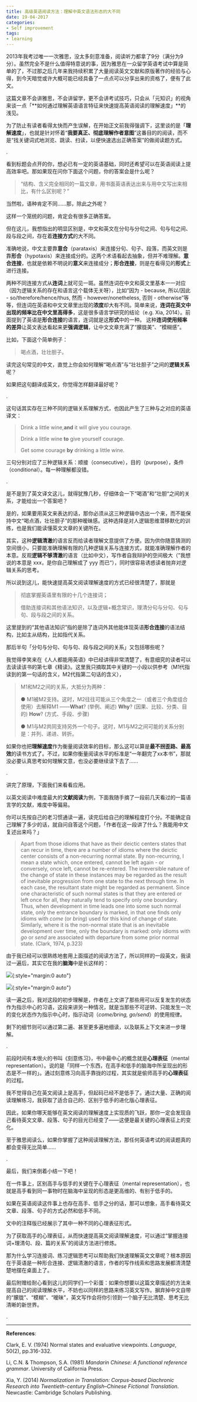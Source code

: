 ```yaml
---
title: 高级英语阅读方法：理解中英文语法形态的大不同
date: 19-04-2017
categories: 
- Self improvement
tags:
- learning
---
```


2013年我考过唯一一次雅思，没太多刻意准备，阅读听力都拿了9分（满分为9分）。虽然完全不是什么值得特意说的事，因为雅思在一众留学英语考试中算是简单的了，不过那之后几年来我持续积累了大量阅读英文文献和原版著作的经验与心得，到今天暗觉或许大概可能已经具备了一点点可以分享出来的资格了，便有了此文。

这篇文章不会讲雅思，不会讲留学，更不会讲考试技巧，只会从「元知识」的视角来谈一点「**如何通过理解英语语言特征来快速提高英语阅读的理解速度」**的浅见。

为了防止有读者看得太快而产生误解，在开始正文前我得强调下，这里谈的是「**理解速度**」，也就是针对怀着“**我要真正、彻底理解作者意图**”这番目的的阅读，而不是“找关键词式地浏览、跳读、扫读，以便快速选出正确答案”的做阅读题方式。

.

看到标题会点开的你，想必已有一定的英语基础，同时还希望可以在英语阅读上提高效率吧。那如果现在问你下面这个问题，你的答案会是什么呢？

> “结构、含义完全相同的一篇文章，用书面英语表达出来与用中文写出来相比，有什么区别呢？”

当然啦，语种肯定不同……那，除此之外呢？

这样一个笼统的问题，肯定会有很多正确答案。

但在这儿，我想指出的明显区别是，中文和英文在分句与分句之间、句与句之间、段与段之间，存在着**连接方式**的大不同。

准确地说，中文主要靠**意合**（parataxis）来连接分句、句子、段落，而英文则是靠**形合**（hypotaxis）来连接成分的。这两个术语看起去抽象，但并不难理解。**意合连接**，也就是依赖不明说的**意义**来连接成分；**形合连接**，则是在看得见的**形式**上进行连接。

两种不同连接方式从**连词**上就可见一斑。虽然连词在中文和英文里基本一一对应（因为逻辑关系的存在和语言这个载体无关呀），比如“因为 - because, 所以/因此 - so/therefore/hence/thus, 然而 - however/nonetheless, 否则 - otherwise”等等，但连词在英语和中文文章里出现的**浓度**却大有不同。简单来说，**连词在英文中出现的频率比在中文里高得多**，这是很多语言学研究的结论（e.g. Xia, 2014）。前面提到了英语是**形合连接**的语言，连词就是这**形式**中的一种。 这种**连词使用频率的差异**让英文表达看起来更**强调逻辑**，让中文文章充满了“朦胧美”、“模糊感”。

比如，下面这个简单例子：

> 喝点酒，壮壮胆子。

读完这句常见的中文，直觉上你会如何理解“喝点酒”与“壮壮胆子”之间的**逻辑关系**呢？

如果把这句翻译成英文，你觉得怎样翻译最好呢？

.

这句话其实存在三种不同的逻辑关系理解方式，也因此产生了三种与之对应的英语译文：

> Drink a little wine,**and** it will give you courage.
>
> Drink a little wine **to** give yourself courage.
>
> Get some courage **by** drinking a little wine.

三句分别对应了三种逻辑关系：顺接（consecutive），目的（purpose），条件（conditional）。每一种理解都没错。

.

是不是到了英文译文这儿，就得犹豫几秒，仔细体会一下“喝酒”和“壮胆“之间的关系，才能给出一个答案吧？

是的，如果要用英文来表达的话，那你必须从这三种逻辑中选出一个来，而不能保持中文“喝点酒，壮壮胆子”的那种暧昧感。这种选择是对人逻辑思维潜移默化的训练，也是我们能读懂英文文章的关键所在。

其实，这种**逻辑清澈**的语言反而给读者理解文意提供了方便。因为供你随意猜测的空间很小，只要能准确理解有限的几种逻辑关系与连接方式，就能准确理解作者的本意。反观**逻辑不够清澈**的语言（比如中文），写作者自我辩护的空间极大（”我想说的本意是 xxx，是你自己理解成了 yyy 而已“），同时很容易诱惑读者抛弃对逻辑关系的思考。

所以说到这儿，能快速提高英文阅读理解速度的方式已经很清楚了，那就是

> 彻底掌握英语里有限的十几个连接词；
>
> 借助连接词和其他语法知识，以及逻辑+概念常识，理清分句与分句、句与句、段与段之间的关系。

这里提到的“其他语法知识”指的是除了连词外其他能体现英语**形合连接**的语法结构，比如主从结构，比如指代关系。

那后半句「分句与分句、句与句、段与段之间的关系」又包括哪些呢？

我觉得李笑来在《人人都能用英语》中已经讲得非常清楚了，有意细究的读者可以去读读该书的第七章《精读》。这里我只摘取其中关键的一小段以供参考（M1代指读到的第一句话的含义，M2代指第二句话的含义），

> M1和M2之间的关系，大抵分为两种：
>
> ●  M1被M2支持。这时，M2往往可能从三个角度之一（或者三个角度组合使用）去解释M1 ——**What**? (举例、阐述) **Why**? (因果、比较、分类、目的) **How**? (方式、手段、步骤)
>
> ●  M1与M2共同支持另外一个句子。这时，M1与M2之间可能的关系分别是：并列、递进、转折。

如果你也把**理解速度**作为衡量阅读效率的目标，那么这可以算是**最不拐歪路、最高效**的读书方式了。不过，如果你衡量阅读水平的标准是“一年翻完了xx本书”，那就没必要认真思考如何理解文意，也没必要继续读下去了……



.

讲完了原理，下面我们来看看应用。

以英文阅读中难度最大的**文献阅读**为例，下面我随手摘了一段前几天看过的一篇语言学的文献，难度中等偏易。

你可以先按自己的老习惯通读一遍，读完后给自己的理解程度打个分。不能确定自己理解了多少的话，就自问自答这个问题，「作者在这一段讲了什么？我能用中文复述出来吗？」

> Apart from those idioms that have as their deictic centers states that can recur in time, there are a number of idioms where the deictic center consists of a non-recurring normal state. By non-recurring, I mean a state which, once entered, cannot be left again - or conversely, once left, cannot be re-entered. The irreversible nature of the change of state in these instances may be regarded as the result of inevitable progression from one state to the next through time. In each case, the resultant state might be regarded as permanent. Since one characteristic of such normal states is that they are entered or left once for all, they naturally tend to specify only one boundary. Thus, when development in time leads one into some such normal state, only the entrance boundary is marked, in that one finds only idioms with *come* (or *bring*) used for this kind of change of state. Similarly, where it is the non-normal state that is an inevitable development over time, only the boundary is marked: only idioms with *go* or *send* are associated with departure from some prior normal state. (Clark, 1974, p.323)



由于我已经可以很熟练地套用上面描述的阅读方法了，所以同样的一段英文，我读过一遍后，其实它在我的**脑海**中是长这样的：



![](../../../../../assets/images/reading-layers.png){:style="margin:0 auto"}

![](../../../../../assets/images/components.png){:style="margin:0 auto"}



读一遍之后，我对这段的初步理解是，作者在上文讲了那些用可以反复发生的状态作为指示中心的习语，这段来讲另一种情况，就是当那些不可逆转、只能发生一次的变化状态作为指示中心时，指示动词（*come/bring, go/send*）的使用规律。

剩下的细节则可以通过第二遍、甚至更多遍地细读，以及联系上下文来进一步理解。

.

前段时间有本很火的书叫《刻意练习》，书中最中心的概念就是**心理表征**（mental representation）。说的是「同样一个东西，在高手和低手的脑海中所呈现出的形态是不一样的」。通过刻意练习向高手靠拢的过程，其实就是偷师高手的**心理表征**的过程。

我不觉得自己在英文阅读上是高手，但起码已经不是低手了。通过大量、正确的阅读理解练习，我获取了适合自己的、区别于低手的进化版心理表征。

因此，如果你哪天能够在英文阅读的理解速度上实现质的飞跃，那你一定会发现自己看待英文文章、段落、句子的目光已经变了——这便是最关键的心理表征上的变化。

至于雅思阅读么，如果你掌握了这种阅读理解方法，那任何英语考试的阅读题真的都会变得无比简单……

.

最后，我们来倒着小结一下吧！

在一件事上，区别高手与低手的关键在于心理表征（mental representation），也就是高手看到同一事物时在脑海中呈现的形态是更高维的、有别于低手的。

如果在英语阅读这件事上也存在高手、低手之分的话，那可以想象，高手看待英文文章、段落、句子的方式必然和低手不同。

文中的注释版已经展示了其中一种不同的心理表征形式。

为了获取高手的心理表征，从而快速提高英文阅读理解速度，可以通过“掌握连接词+理清句、段、篇的关系”的阅读方法进行修炼。

那为什么学习连接词、练习逻辑思考可以帮助我们快速理解英文文章呢？根本原因在于英语是一种形合连接、逻辑清澈的语言，作者的写作线索和思路发展都清清楚楚地摆在桌面上了。

最后附赠给耐心看到这儿的同学们一个彩蛋：如果你想要以这篇文章描述的方法来提高自己的阅读理解水平，不妨也以同样的思路来练习英文写作。摒弃掉中文自带的“朦胧”、“模糊”、“暧昧”，英文写作会将你引领到一个脑子无比清楚、思考无比清晰的新世界。

.

------

**References**:

Clark, E. V. (1974) Normal states and evaluative viewpoints. *Language*, 50(2), pp.316-332.

Li, C.N. & Thompson, S.A. (1981) *Mandarin Chinese: A functional reference grammar*. University of California Press.

Xia, Y. (2014) *Normalization in Translation: Corpus-based Diachronic Research into Twentieth-century English–Chinese Fictional Translation*. Newcastle: Cambridge Scholars Publishing.